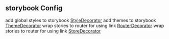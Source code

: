 ## storybook Config

add global styles to storybook
[StyleDecorator](./StyleDecorator/StyleDecorator.ts)
add themes to storybook
[ThemeDecorator](./ThemeDecorator/ThemeDecorator.tsx)
wrap stories to router for using link 
[RouterDecorator](./RouterDecorator/RouterDecorator.tsx)
wrap stories to router for using link 
[StoreDecorator](./StoreDecorator/StoreDecorator.tsx)